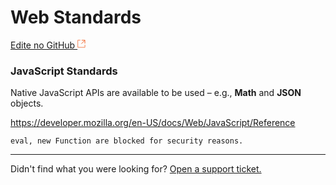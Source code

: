 # Web **Standards**

[Edite no GitHub <svg width="14" height="14" xmlns="http://www.w3.org/2000/svg"><g fill="none" stroke="#F3652B"><path d="M4.81.71H.672v11.43H12.1V8.001" stroke-width=".8"/><path d="M6.87.786h5.155V5.94M6.31 6.5L12.026.786"/></g></svg>](https://github.com/aziontech/docs_en/edit/master/edge-functions/runtime-apis/web-standards/index.md)

### JavaScript Standards

Native JavaScript APIs are available to be used – e.g., **Math** and **JSON** objects.

https://developer.mozilla.org/en-US/docs/Web/JavaScript/Reference

~~~
eval, new Function are blocked for security reasons.
~~~



---

Didn't find what you were looking for? [Open a support ticket.](https://tickets.azion.com/)
